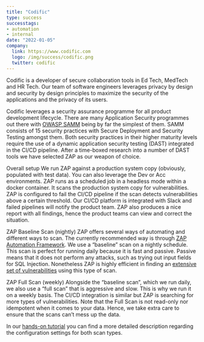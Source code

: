 ```yaml
---
title: "Codific"
type: success
successtags:
- automation
- internal
date: "2022-01-05"
company:
  link: https://www.codific.com
  logo: /img/success/codific.png
  twitter: codific
---
```


Codific is a developer of secure collaboration tools in Ed Tech, MedTech and HR Tech. Our team of software engineers leverages privacy by design and security by design principles to maximize the security of the applications and the privacy of its users.

Codific leverages a security assurance programme for all product development lifecycle. There are many Application Security programmes out there with [OWASP SAMM](https://codific.com/software-security-with-sammy/) being by far the simplest of them. SAMM consists of 15 security practices with Secure Deployment and Security Testing amongst them. Both security practices in their higher maturity levels require the use of a dynamic application security testing (DAST) integrated in the CI/CD pipeline. After a time-boxed research into a number of DAST tools we have selected ZAP as our weapon of choice.

Overall setup
We run ZAP against a production system copy (obviously, populated with test data). You can also leverage the Dev or Acc environments. ZAP runs as a scheduled job in a headless mode within a docker container. It scans the production system copy for vulnerabilities. ZAP is configured to fail the CI/CD pipeline if the scan detects vulnerabilities above a certain threshold. Our CI/CD platform is integrated with Slack and failed pipelines will notify the product team. ZAP also produces a nice report with all findings, hence the product teams can view and correct the situation.

ZAP Baseline Scan (nightly)
ZAP offers several ways of automating and different ways to scan. The currently recommended way is through [ZAP Automation Framework](https://www.zaproxy.org/docs/desktop/addons/automation-framework/). We use a “baseline” scan on a nightly schedule. This scan is perfect for running daily because it is fast and passive. Passive means that it does not perform any attacks, such as trying out input fields for SQL Injection. Nonetheless ZAP is highly efficient in finding an [extensive set of vulnerabilities](https://www.zaproxy.org/docs/alerts/) using this type of scan.

ZAP Full Scan (weekly)
Alongside the “baseline scan”, which we run daily, we also use a “full scan” that is aggressive and slow. This is why we run it on a weekly basis. The CI/CD integration is similar but ZAP is searching for more types of vulnerabilities. Note that the Full Scan is not read-only nor idempotent when it comes to your data. Hence, we take extra care to ensure that the scans can’t mess up the data.

In our [hands-on tutorial](https://codific.com/integrate-owasp-zap-and-gitlab/) you can find a more detailed description regarding the configuration settings for both scan types.